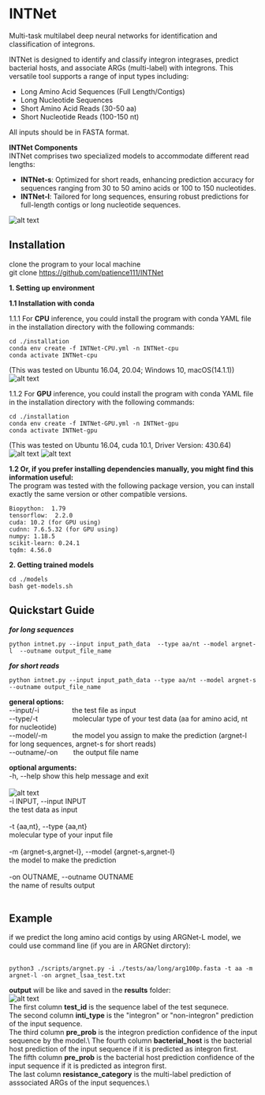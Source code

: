 INTNet
=====
Multi-task multilabel deep neural networks for identification and classification of integrons.

INTNet is designed to identify and classify integron integrases, predict bacterial hosts, and associate ARGs (multi-label) with integrons. This versatile tool supports a range of input types including:
* Long Amino Acid Sequences (Full Length/Contigs)
* Long Nucleotide Sequences
* Short Amino Acid Reads (30-50 aa)
* Short Nucleotide Reads (100-150 nt)

All inputs should be in FASTA format.

**INTNet Components**\
INTNet comprises two specialized models to accommodate different read lengths:
* **INTNet-s**: Optimized for short reads, enhancing prediction accuracy for sequences ranging from 30 to 50 amino acids or 100 to 150 nucleotides.
* **INTNet-l**: Tailored for long sequences, ensuring robust predictions for full-length contigs or long nucleotide sequences.

![alt text](https://github.com/patience111/INTNet/blob/master/pics/INTNet_workflow.jpg)

Installation
------------
clone the program to your local machine\
git clone https://github.com/patience111/INTNet


**1. Setting up environment**


**1.1 Installation with conda**


1.1.1 For **CPU** inference, you could install the program with conda YAML file in the installation directory with the following commands:

```
cd ./installation 
conda env create -f INTNet-CPU.yml -n INTNet-cpu
conda activate INTNet-cpu
```

(This was tested on Ubuntu 16.04, 20.04; Windows 10, macOS(14.1.1))\
 ![alt text](https://github.com/patience111/INTNet/blob/master/pics/test_cpu.jpg)

 1.1.2 For **GPU** inference, you could install the program with conda YAML file in the installation directory with the following commands:</br>
```
cd ./installation
conda env create -f INTNet-GPU.yml -n INTNet-gpu
conda activate INTNet-gpu
```
(This was tested on Ubuntu 16.04, cuda 10.1, Driver Version: 430.64)\
    ![alt text](https://github.com/patience111/INTNet/blob/master/pics/test_gpu_1.jpg)
    ![alt text](https://github.com/patience111/INTNet/blob/master/pics/test_gpu_2.jpg)


**1.2 Or, if you prefer installing dependencies manually, you might find this information useful:**\
The program was tested with the following package version, you can install exactly the same version or other compatible versions.
```
Biopython:  1.79
tensorflow:  2.2.0 
cuda: 10.2 (for GPU using)
cudnn: 7.6.5.32 (for GPU using)
numpy: 1.18.5
scikit-learn: 0.24.1
tqdm: 4.56.0
```
**2. Getting trained models**

```   
cd ./models
bash get-models.sh
```
Quickstart Guide
----------------
***for long sequences***

```
python intnet.py --input input_path_data  --type aa/nt --model argnet-l  --outname output_file_name
```
***for short reads***

```
python intnet.py --input input_path_data --type aa/nt --model argnet-s --outname output_file_name
```

**general options:**</br>
     --input/-i&nbsp;&nbsp;&nbsp;&nbsp;&nbsp;&nbsp;&nbsp;&nbsp;&nbsp;&nbsp;&nbsp;&nbsp;&nbsp;&nbsp;&nbsp;&nbsp;&nbsp;the test file as input </br>
     --type/-t &nbsp;&nbsp;&nbsp;&nbsp;&nbsp;&nbsp;&nbsp;&nbsp;&nbsp;&nbsp;&nbsp;&nbsp;&nbsp;&nbsp;&nbsp;&nbsp;&nbsp;molecular type of your test data (aa for amino acid, nt for nucleotide)</br>
     --model/-m&nbsp;&nbsp;&nbsp;&nbsp;&nbsp;&nbsp;&nbsp;&nbsp;&nbsp;&nbsp;&nbsp;&nbsp;&nbsp;the model you assign to make the prediction (argnet-l for long sequences, argnet-s for short reads) </br>
     --outname/-on&nbsp;&nbsp;&nbsp;&nbsp;&nbsp;&nbsp;&nbsp;&nbsp;the output file name </br>


**optional arguments:**</br>
  -h, --help            show this help message and exit</br></br>
  ![alt text](https://github.com/patience111/INTNet/blob/master/pics/intnet_helpPage.png)</br>
  -i INPUT, --input INPUT </br>
                        the test data as input </br></br>
  -t {aa,nt}, --type {aa,nt} </br>
                        molecular type of your input file </br></br>
  -m {argnet-s,argnet-l}, --model {argnet-s,argnet-l} </br>
                        the model to make the prediction </br></br>
  -on OUTNAME, --outname OUTNAME </br>
                        the name of results output </br></br>


Example
----------
if we predict the long amino acid contigs by using ARGNet-L model, we could use command line (if you are in ARGNet dirctory):</br></br>
```
python3 ./scripts/argnet.py -i ./tests/aa/long/arg100p.fasta -t aa -m argnet-l -on argnet_lsaa_test.txt
```
**output** will be like and saved in the **results** folder: </br>
![alt text](https://github.com/patience111/INTNet/blob/master/pics/INTNet_ssaa_test_result.png)</br>
The first column **test_id** is the sequence label of the test sequnece.</br>
The second column **inti_type** is the "integron" or "non-integron" prediction of the input sequence.\
The third column **pre_prob** is the integron prediction confidence of the input sequence by the model.\ 
The fourth column **bacterial_host** is the bacterial host prediction of the input sequence if it is predicted as integron first.\
The fifth column **pre_prob** is the bacterial host prediction confidence of the input sequence if it is predicted as integron first.\
The last column **resistance_category** is the multi-label prediction of asssociated ARGs of the input sequences.\
